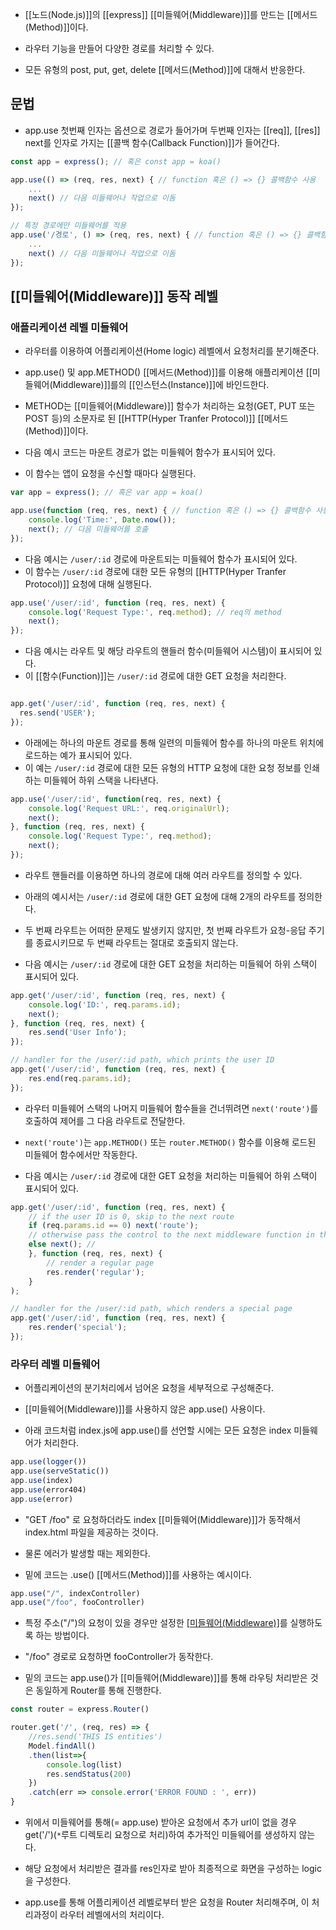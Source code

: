 - [[노드(Node.js)]]의 [[express]] [[미들웨어(Middleware)]]를 만드는 [[메서드(Method)]]이다.
- 라우터 기능을 만들어 다양한 경로를 처리할 수 있다.

- 모든 유형의 post, put, get, delete [[메서드(Method)]]에 대해서 반응한다.


## 문법

- app.use 첫번째 인자는 옵션으로 경로가 들어가며 두번째 인자는 [[req]], [[res]] next를 인자로 가지는 [[콜백 함수(Callback Function)]]가 들어간다.

```javascript
const app = express(); // 혹은 const app = koa()

app.use(() => (req, res, next) { // function 혹은 () => {} 콜백함수 사용
	...
	next() // 다음 미들웨어나 작업으로 이돔
});

// 특정 경로에만 미들웨어를 적용
app.use('/경로', () => (req, res, next) { // function 혹은 () => {} 콜백함수 사용
	...
	next() // 다음 미들웨어나 작업으로 이돔
});
```


## [[미들웨어(Middleware)]] 동작 레벨

### 애플리케이션 레벨 미들웨어

- 라우터를 이용하여 어플리케이션(Home logic) 레벨에서 요청처리를 분기해준다.
- app.use() 및 app.METHOD() [[메서드(Method)]]를 이용해 애플리케이션 [[미들웨어(Middleware)]]를의 [[인스턴스(Instance)]]에 바인드한다. 

- METHOD는 [[미들웨어(Middleware)]] 함수가 처리하는 요청(GET, PUT 또는 POST 등)의 소문자로 된 [[HTTP(Hyper Tranfer Protocol)]] [[메서드(Method)]]이다.

- 다음 예시 코드는 마운트 경로가 없는 미들웨어 함수가 표시되어 있다.
- 이 함수는 앱이 요청을 수신할 때마다 실행된다.

```javascript
var app = express(); // 혹은 var app = koa()

app.use(function (req, res, next) { // function 혹은 () => {} 콜백함수 사용
	console.log('Time:', Date.now());
	next(); // 다음 미들웨어를 호출
});
```

- 다음 예시는 `/user/:id` 경로에 마운트되는 미들웨어 함수가 표시되어 있다.
- 이 함수는 `/user/:id` 경로에 대한 모든 유형의 [[HTTP(Hyper Tranfer Protocol)]] 요청에 대해 실행된다.

```javascript
app.use('/user/:id', function (req, res, next) { 
	console.log('Request Type:', req.method); // req의 method
	next();
});
```

- 다음 예시는 라우트 및 해당 라우트의 핸들러 함수(미들웨어 시스템)이 표시되어 있다.
- 이 [[함수(Function)]]는 `/user/:id` 경로에 대한 GET 요청을 처리한다.

```javascript

app.get('/user/:id', function (req, res, next) {
  res.send('USER');
});
```

- 아래에는 하나의 마운트 경로를 통해 일련의 미들웨어 함수를 하나의 마운트 위치에 로드하는 예가 표시되어 있다.
- 이 예는 `/user/:id` 경로에 대한 모든 유형의 HTTP 요청에 대한 요청 정보를 인쇄하는 미들웨어 하위 스택을 나타낸다.

```javascript
app.use('/user/:id', function(req, res, next) {
	console.log('Request URL:', req.originalUrl);
	next();
}, function (req, res, next) {
	console.log('Request Type:', req.method);
	next();
});
```

- 라우트 핸들러를 이용하면 하나의 경로에 대해 여러 라우트를 정의할 수 있다.

- 아래의 예시서는 `/user/:id` 경로에 대한 GET 요청에 대해 2개의 라우트를 정의한다.
- 두 번째 라우트는 어떠한 문제도 발생키지 않지만, 첫 번째 라우트가 요청-응답 주기를 종료시키므로 두 번째 라우트는 절대로 호출되지 않는다.

- 다음 예시는 `/user/:id` 경로에 대한 GET 요청을 처리하는 미들웨어 하위 스택이 표시되어 있다.

```javascript
app.get('/user/:id', function (req, res, next) {
	console.log('ID:', req.params.id);
	next();
}, function (req, res, next) {
	res.send('User Info');
});

// handler for the /user/:id path, which prints the user ID
app.get('/user/:id', function (req, res, next) {
	res.end(req.params.id);
});
```

- 라우터 미들웨어 스택의 나머지 미들웨어 함수들을 건너뛰려면 `next('route')`를 호출하여 제어를 그 다음 라우트로 전달한다.
- `next('route')`는 `app.METHOD()` 또는 `router.METHOD()` 함수를 이용해 로드된 미들웨어 함수에서만 작동한다.

- 다음 예시는 `/user/:id` 경로에 대한 GET 요청을 처리하는 미들웨어 하위 스택이 표시되어 있다.

```javascript
app.get('/user/:id', function (req, res, next) {
	// if the user ID is 0, skip to the next route
	if (req.params.id == 0) next('route');
	// otherwise pass the control to the next middleware function in this stack
	else next(); //
	}, function (req, res, next) {
		// render a regular page
		res.render('regular');
	}
);

// handler for the /user/:id path, which renders a special page
app.get('/user/:id', function (req, res, next) {
	res.render('special');
});
```


### 라우터 레벨 미들웨어

- 어플리케이션의 분기처리에서 넘어온 요청을 세부적으로 구성해준다.

- [[미들웨어(Middleware)]]를 사용하지 않은 app.use() 사용이다.
- 아래 코드처럼 index.js에 app.use()를 선언할 시에는 모든 요청은 index 미들웨어가 처리한다.

```js
app.use(logger())
app.use(serveStatic())
app.use(index)
app.use(error404)
app.use(error)
```

- "GET /foo" 로 요청하더라도 index [[미들웨어(Middleware)]]가 동작해서 index.html 파일을 제공하는 것이다.
- 물론 에러가 발생할 때는 제외한다.

- 밑에 코드는 .use() [[메서드(Method)]]를 사용하는 예시이다.

```js
app.use("/", indexController)
app.use("/foo", fooController)
```

- 특정 주소("/")의 요청이 있을 경우만 설정한 [[미들웨어(Middleware)]](indexController)를 실행하도록 하는 방법이다. 
- "/foo" 경로로 요청하면 fooController가 동작한다.

-  밑의 코드는 app.use()가 [[미들웨어(Middleware)]]를 통해 라우팅 처리받은 것은 동일하게 Router를 통해 진행한다.

```javascript
const router = express.Router()

router.get('/', (req, res) => {
    //res.send('THIS IS entities')
    Model.findAll()
    .then(list=>{
        console.log(list)
        res.sendStatus(200)
    })
    .catch(err => console.error('ERROR FOUND : ', err))
}
```

- 위에서 미들웨어를 통해(= app.use) 받아온 요청에서 추가 url이 없을 경우 get('/')(`*`루트 디렉토리 요청으로 처리)하여 추가적인 미들웨어를 생성하지 않는다.

- 해당 요청에서 처리받은 결과를 res인자로 받아 최종적으로 화면을 구성하는 logic을 구성한다.
- app.use를 통해 어플리케이션 레벨로부터 받은 요청을 Router 처리해주며, 이 처리과정이 라우터 레벨에서의 처리이다.

